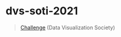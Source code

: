 # dvs-soti-2021

> [Challenge](https://www.datavisualizationsociety.org/soti-challenge-2021) (Data Visualization Society)

